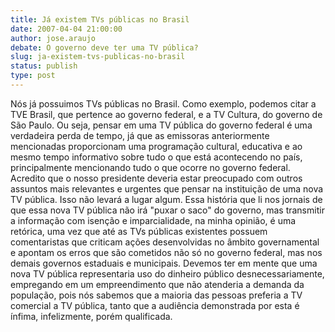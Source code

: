 ```yaml
---
title: Já existem TVs públicas no Brasil
date: 2007-04-04 21:00:00
author: jose.araujo
debate: O governo deve ter uma TV pública?
slug: ja-existem-tvs-publicas-no-brasil
status: publish 
type: post
---
```


Nós já possuimos TVs públicas no Brasil. Como exemplo, podemos citar a TVE Brasil, que pertence ao governo federal, e a TV Cultura, do governo de São Paulo. Ou seja, pensar em uma TV pública do governo federal é uma verdadeira perda de tempo, já que as emissoras anteriormente mencionadas proporcionam uma programação cultural, educativa e ao mesmo tempo informativo sobre tudo o que está acontecendo no país, principalmente mencionando tudo o que ocorre no governo federal. Acredito que o nosso presidente deveria estar preocupado com outros assuntos mais relevantes e urgentes que pensar na instituição de uma nova TV pública. Isso não levará a lugar algum. Essa história que li nos jornais de que essa nova TV pública não irá "puxar o saco" do governo, mas transmitir a informação com isenção e imparcialidade, na minha opinião, é uma retórica, uma vez que até as TVs públicas existentes possuem comentaristas que criticam ações desenvolvidas no âmbito governamental e apontam os erros que são cometidos não só no governo federal, mas nos demais governos estaduais e municipais. Devemos ter em mente que uma nova TV pública representaria uso do dinheiro público desnecessariamente, empregando em um empreendimento que não atenderia a demanda da população, pois nós sabemos que a maioria das pessoas preferia a TV comercial a TV pública, tanto que a audiência demonstrada por esta é ínfima, infelizmente, porém qualificada.
